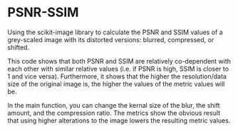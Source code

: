 # PSNR-SSIM
Using the scikit-image library to calculate the PSNR and SSIM values of a grey-scaled image with its distorted versions: blurred, compressed, or shifted.

This code shows that both PSNR and SSIM are relatively co-dependent with each other with similar relative values (i.e. if PSNR is high, SSIM is closer to 1 and vice versa). Furthermore, it shows that the higher the resolution/data size of the original image is, the higher the values of the metric values will be.

In the main function, you can change the kernal size of the blur, the shift amount, and the compression ratio. The metrics show the obvious result that using higher alterations to the image lowers the resulting metric values.
